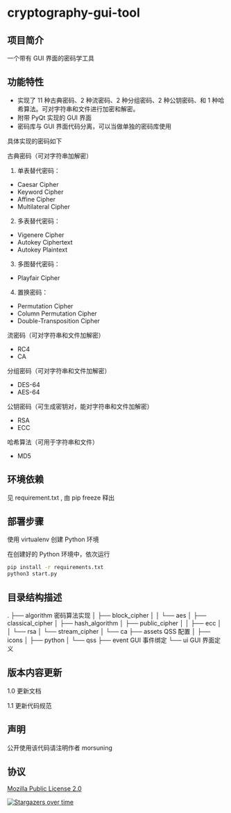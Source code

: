 # cryptography-gui-tool

## 项目简介

一个带有 GUI 界面的密码学工具

## 功能特性

- 实现了 11 种古典密码、2 种流密码、2 种分组密码、2 种公钥密码、和 1 种哈希算法。可对字符串和文件进行加密和解密。
- 附带 PyQt 实现的 GUI 界面
- 密码库与 GUI 界面代码分离，可以当做单独的密码库使用

具体实现的密码如下

古典密码（可对字符串加解密）

1. 单表替代密码：

* Caesar Cipher
* Keyword Cipher
* Affine Cipher
* Multilateral Cipher

2. 多表替代密码：

* Vigenere Cipher
* Autokey Ciphertext
* Autokey Plaintext

3. 多图替代密码：

* Playfair Cipher

4. 置换密码：

* Permutation Cipher
* Column Permutation Cipher
* Double-Transposition Cipher

流密码（可对字符串和文件加解密）

* RC4
* CA

分组密码（可对字符串和文件加解密）

* DES-64
* AES-64

公钥密码（可生成密钥对，能对字符串和文件加解密）

* RSA
* ECC

哈希算法（可用于字符串和文件）

* MD5

## 环境依赖

见 requirement.txt , 由 pip freeze 释出

## 部署步骤

使用 virtualenv 创建 Python 环境

在创建好的 Python 环境中，依次运行

```bash
pip install -r requirements.txt
python3 start.py
```

## 目录结构描述

.
├── algorithm 密码算法实现
│ ├── block_cipher
│ │ └── aes
│ ├── classical_cipher
│ ├── hash_algorithm
│ ├── public_cipher
│ │ ├── ecc
│ │ └── rsa
│ └── stream_cipher
│ └── ca
├── assets QSS 配置
│ ├── icons
│ ├── python
│ └── qss
├── event GUI 事件绑定
└── ui GUI 界面定义

## 版本内容更新

1.0 更新文档

1.1 更新代码规范

## 声明

公开使用该代码请注明作者 morsuning

## 协议

[Mozilla Public License 2.0](https://github.com/6nosis/cryptography-GUItool/blob/master/LICENSE)

[![Stargazers over time](https://starchart.cc/morsuning/cryptography-GUItool.svg)](https://starchart.cc/morsuning/cryptography-GUItool)

